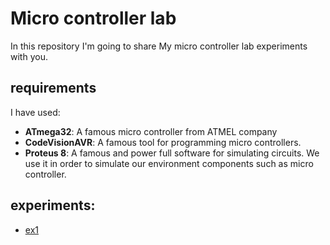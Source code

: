 # Micro controller lab
In this repository I'm going to share My micro controller lab experiments with you.

## requirements
I have used:
- **ATmega32**: A famous micro controller from ATMEL company
- **CodeVisionAVR**: A famous tool for programming micro controllers.
- **Proteus 8**: A famous and power full software for simulating circuits. We use it in order to simulate our environment components such as micro controller.

## experiments:
- [ex1](ex1/) 
